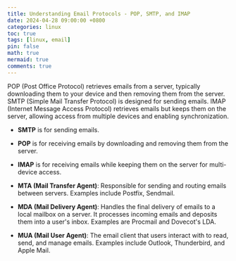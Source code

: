 ```yaml
---
title: Understanding Email Protocols - POP, SMTP, and IMAP
date: 2024-04-28 09:00:00 +0800
categories: linux
toc: true
tags: [linux, email]
pin: false
math: true
mermaid: true
comments: true
---
```


POP (Post Office Protocol) retrieves emails from a server, typically downloading them to your device and then removing them from the server. SMTP (Simple Mail Transfer Protocol) is designed for sending emails. IMAP (Internet Message Access Protocol) retrieves emails but keeps them on the server, allowing access from multiple devices and enabling synchronization.


- **SMTP** is for sending emails.
- **POP** is for receiving emails by downloading and removing them from the server.
- **IMAP** is for receiving emails while keeping them on the server for multi-device access.

- **MTA (Mail Transfer Agent)**: Responsible for sending and routing emails between servers. Examples include Postfix, Sendmail.
- **MDA (Mail Delivery Agent)**: Handles the final delivery of emails to a local mailbox on a server. It processes incoming emails and deposits them into a user's inbox. Examples are Procmail and Dovecot's LDA.
- **MUA (Mail User Agent)**: The email client that users interact with to read, send, and manage emails. Examples include Outlook, Thunderbird, and Apple Mail.


